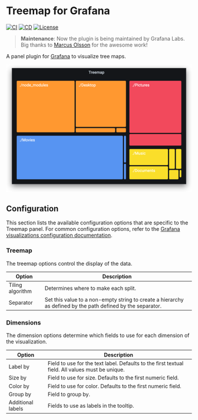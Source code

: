 <!-- This README file is going to be the one displayed on the Grafana.com website for your plugin. Uncomment and replace the content here before publishing.

Remove any remaining comments before publishing as these may be displayed on Grafana.com -->

# Treemap for Grafana

[![CI](https://github.com/grafana/grafana-treemap-panel/actions/workflows/push.yml/badge.svg)](https://github.com/grafana/grafana-treemap-panel/actions/workflows/push.yml)
[![CD](https://github.com/grafana/grafana-treemap-panel/actions/workflows/publish.yml/badge.svg)](https://github.com/grafana/grafana-treemap-panel/actions/workflows/publish.yml)
[![License](https://img.shields.io/github/license/grafana/grafana-treemap-panel)](LICENSE)

> **Maintenance**: Now the plugin is being maintained by Grafana Labs. Big thanks to [Marcus Olsson](https://twitter.com/marcusolsson) for the awesome work!

A panel plugin for [Grafana](https://grafana.com) to visualize tree maps.

![Screenshot](https://github.com/grafana/grafana-treemap-panel/raw/main/src/img/screenshot.png)

## Configuration

This section lists the available configuration options that are specific to the Treemap panel.
For common configuration options, refer to the [Grafana visualizations configuration documentation](https://grafana.com/docs/grafana/latest/panels-visualizations/).

### Treemap

The treemap options control the display of the data.

| Option             | Description                          |
|--------------------|--------------------------------------|
| Tiling algorithm | Determines where to make each split. |
| Separator | Set this value to a non-empty string to create a hierarchy as defined by the path defined by the separator. |

### Dimensions

The dimension options determine which fields to use for each dimension of the visualization.

| Option              | Description                                                                                      |
|---------------------|--------------------------------------------------------------------------------------------------|
| Label by          | Field to use for the text label. Defaults to the first textual field. All values must be unique. |
| Size by          | Field to use for size. Defaults to the first numeric field.                                      |
| Color by          | Field to use for color. Defaults to the first numeric field.                                     |
| Group by          | Field to group by.                                                                               |
| Additional labels | Fields to use as labels in the tooltip.                                                          |


